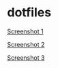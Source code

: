 # dotfiles

[Screenshot 1](https://github.com/diyodavis619/dotfiles/blob/master/scrot/scrot-2019-05-11_15-38-11.png)

[Screenshot 2](https://github.com/diyodavis619/dotfiles/blob/master/scrot/scrot-2019-05-11_15-53-56.png)

[Screenshot 3](https://github.com/diyodavis619/dotfiles/blob/master/scrot/scrot-2019-05-11_15-57-58.png)

